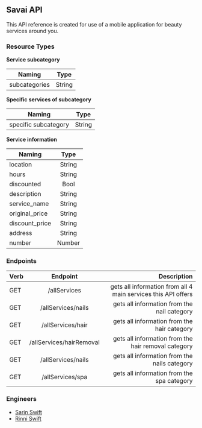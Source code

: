 ## Savai API

This API reference is created for use of a mobile application for beauty services around you.

### Resource Types
**Service subcategory**  

|  Naming          | Type |
|---             |:-------:|
|subcategories   |String|

**Specific services of subcategory**  

|  Naming          | Type |
|---             |:-------:|
|specific subcategory   |String|

**Service information**  

|  Naming          | Type |
|---             |:-------:|
|location        |String|
|hours        |String|
|discounted        |Bool|
|description        |String|
|service_name        |String|
|original_price        |String|
|discount_price        |String|
|address        |String|
|number        |Number|


### Endpoints

|  Verb   | Endpoint                 | Description|
|:---      |:-----------------------:| ----------:|
|GET      |/allServices              | gets all information from all 4 main services this API offers|
|GET      |/allServices/nails        | gets all information from the nail category|
|GET      |/allServices/hair         | gets all information from the hair category|
|GET      |/allServices/hairRemoval  | gets all information from the hair removal category|
|GET      |/allServices/nails        | gets all information from the nails category|
|GET      |/allServices/spa          | gets all information from the spa category|

### Engineers
- [Sarin Swift](https://github.com/SarinSwift)
- [Rinni Swift](https://github.com/RinniSwift)
